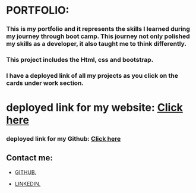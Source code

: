 # PORTFOLIO:

### This is my portfolio and it represents the skills I learned during my journey through boot camp. This journey  not only polished my skills as a developer, it also taught me to think differently.

### This project includes the Html, css and bootstrap.

 ### I have a deployed link of all my projects as you click on the cards under work section.

# deployed link for my website: [Click here](https://mandy2324.github.io/UPDATED-PORTFOLIO-/)

### deployed link for my Github: [Click here](https://github.com/mandy2324/UPDATED-PORTFOLIO-.git)

 ## Contact me:

* [ GITHUB.](https://github.com/mandy2324)

* [ LINKEDIN.](https://www.linkedin.com/in/m23saini) 


